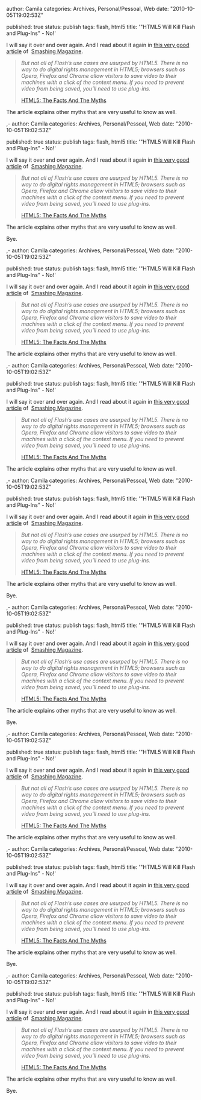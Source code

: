 
author: Camila
categories: Archives, Personal/Pessoal, Web
date: "2010-10-05T19:02:53Z"
 
published: true
status: publish
tags: flash, html5
title: '"HTML5 Will Kill Flash and Plug-Ins" - No!'


<p>I will say it over and over again. And I read about it again in <a href="http://www.smashingmagazine.com/2010/09/23/html5-the-facts-and-the-myths/" target="_blank">this very good article</a> of  <a href="http://www.smashingmagazine.com" target="_blank">Smashing Magazine</a>.</p>
<blockquote><p><em>But not all of Flash’s use cases are usurped by HTML5. There is no way to do digital rights management in HTML5; browsers such as Opera, Firefox and Chrome allow visitors to save video to their machines with a click of the context menu. If you need to prevent video from being saved, you’ll need to use plug-ins.</em></p>
<p><a href="http://www.smashingmagazine.com/2010/09/23/html5-the-facts-and-the-myths/" target="_blank">HTML5: The Facts And The Myths</a></p></blockquote>
<p>The article explains other myths that are very useful to know as well.</p>,-
author: Camila
categories: Archives, Personal/Pessoal, Web
date: "2010-10-05T19:02:53Z"
 
published: true
status: publish
tags: flash, html5
title: '"HTML5 Will Kill Flash and Plug-Ins" - No!'


<p>I will say it over and over again. And I read about it again in <a href="http://www.smashingmagazine.com/2010/09/23/html5-the-facts-and-the-myths/" target="_blank">this very good article</a> of  <a href="http://www.smashingmagazine.com" target="_blank">Smashing Magazine</a>.</p>
<blockquote><p><em>But not all of Flash’s use cases are usurped by HTML5. There is no way to do digital rights management in HTML5; browsers such as Opera, Firefox and Chrome allow visitors to save video to their machines with a click of the context menu. If you need to prevent video from being saved, you’ll need to use plug-ins.</em></p>
<p><a href="http://www.smashingmagazine.com/2010/09/23/html5-the-facts-and-the-myths/" target="_blank">HTML5: The Facts And The Myths</a></p></blockquote>
<p>The article explains other myths that are very useful to know as well.</p>
<p>Bye.</p>,-
author: Camila
categories: Archives, Personal/Pessoal, Web
date: "2010-10-05T19:02:53Z"
 
published: true
status: publish
tags: flash, html5
title: '"HTML5 Will Kill Flash and Plug-Ins" - No!'


<p>I will say it over and over again. And I read about it again in <a href="http://www.smashingmagazine.com/2010/09/23/html5-the-facts-and-the-myths/" target="_blank">this very good article</a> of  <a href="http://www.smashingmagazine.com" target="_blank">Smashing Magazine</a>.</p>
<blockquote><p><em>But not all of Flash’s use cases are usurped by HTML5. There is no way to do digital rights management in HTML5; browsers such as Opera, Firefox and Chrome allow visitors to save video to their machines with a click of the context menu. If you need to prevent video from being saved, you’ll need to use plug-ins.</em></p>
<p><a href="http://www.smashingmagazine.com/2010/09/23/html5-the-facts-and-the-myths/" target="_blank">HTML5: The Facts And The Myths</a></p></blockquote>
<p>The article explains other myths that are very useful to know as well.</p>,-
author: Camila
categories: Archives, Personal/Pessoal, Web
date: "2010-10-05T19:02:53Z"
 
published: true
status: publish
tags: flash, html5
title: '"HTML5 Will Kill Flash and Plug-Ins" - No!'


<p>I will say it over and over again. And I read about it again in <a href="http://www.smashingmagazine.com/2010/09/23/html5-the-facts-and-the-myths/" target="_blank">this very good article</a> of  <a href="http://www.smashingmagazine.com" target="_blank">Smashing Magazine</a>.</p>
<blockquote><p><em>But not all of Flash’s use cases are usurped by HTML5. There is no way to do digital rights management in HTML5; browsers such as Opera, Firefox and Chrome allow visitors to save video to their machines with a click of the context menu. If you need to prevent video from being saved, you’ll need to use plug-ins.</em></p>
<p><a href="http://www.smashingmagazine.com/2010/09/23/html5-the-facts-and-the-myths/" target="_blank">HTML5: The Facts And The Myths</a></p></blockquote>
<p>The article explains other myths that are very useful to know as well.</p>,-
author: Camila
categories: Archives, Personal/Pessoal, Web
date: "2010-10-05T19:02:53Z"
 
published: true
status: publish
tags: flash, html5
title: '"HTML5 Will Kill Flash and Plug-Ins" - No!'


<p>I will say it over and over again. And I read about it again in <a href="http://www.smashingmagazine.com/2010/09/23/html5-the-facts-and-the-myths/" target="_blank">this very good article</a> of  <a href="http://www.smashingmagazine.com" target="_blank">Smashing Magazine</a>.</p>
<blockquote><p><em>But not all of Flash’s use cases are usurped by HTML5. There is no way to do digital rights management in HTML5; browsers such as Opera, Firefox and Chrome allow visitors to save video to their machines with a click of the context menu. If you need to prevent video from being saved, you’ll need to use plug-ins.</em></p>
<p><a href="http://www.smashingmagazine.com/2010/09/23/html5-the-facts-and-the-myths/" target="_blank">HTML5: The Facts And The Myths</a></p></blockquote>
<p>The article explains other myths that are very useful to know as well.</p>
<p>Bye.</p>,-
author: Camila
categories: Archives, Personal/Pessoal, Web
date: "2010-10-05T19:02:53Z"
 
published: true
status: publish
tags: flash, html5
title: '"HTML5 Will Kill Flash and Plug-Ins" - No!'


<p>I will say it over and over again. And I read about it again in <a href="http://www.smashingmagazine.com/2010/09/23/html5-the-facts-and-the-myths/" target="_blank">this very good article</a> of  <a href="http://www.smashingmagazine.com" target="_blank">Smashing Magazine</a>.</p>
<blockquote><p><em>But not all of Flash’s use cases are usurped by HTML5. There is no way to do digital rights management in HTML5; browsers such as Opera, Firefox and Chrome allow visitors to save video to their machines with a click of the context menu. If you need to prevent video from being saved, you’ll need to use plug-ins.</em></p>
<p><a href="http://www.smashingmagazine.com/2010/09/23/html5-the-facts-and-the-myths/" target="_blank">HTML5: The Facts And The Myths</a></p></blockquote>
<p>The article explains other myths that are very useful to know as well.</p>
<p>Bye.</p>,-
author: Camila
categories: Archives, Personal/Pessoal, Web
date: "2010-10-05T19:02:53Z"
 
published: true
status: publish
tags: flash, html5
title: '"HTML5 Will Kill Flash and Plug-Ins" - No!'


<p>I will say it over and over again. And I read about it again in <a href="http://www.smashingmagazine.com/2010/09/23/html5-the-facts-and-the-myths/" target="_blank">this very good article</a> of  <a href="http://www.smashingmagazine.com" target="_blank">Smashing Magazine</a>.</p>
<blockquote><p><em>But not all of Flash’s use cases are usurped by HTML5. There is no way to do digital rights management in HTML5; browsers such as Opera, Firefox and Chrome allow visitors to save video to their machines with a click of the context menu. If you need to prevent video from being saved, you’ll need to use plug-ins.</em></p>
<p><a href="http://www.smashingmagazine.com/2010/09/23/html5-the-facts-and-the-myths/" target="_blank">HTML5: The Facts And The Myths</a></p></blockquote>
<p>The article explains other myths that are very useful to know as well.</p>,-
author: Camila
categories: Archives, Personal/Pessoal, Web
date: "2010-10-05T19:02:53Z"
 
published: true
status: publish
tags: flash, html5
title: '"HTML5 Will Kill Flash and Plug-Ins" - No!'


<p>I will say it over and over again. And I read about it again in <a href="http://www.smashingmagazine.com/2010/09/23/html5-the-facts-and-the-myths/" target="_blank">this very good article</a> of  <a href="http://www.smashingmagazine.com" target="_blank">Smashing Magazine</a>.</p>
<blockquote><p><em>But not all of Flash’s use cases are usurped by HTML5. There is no way to do digital rights management in HTML5; browsers such as Opera, Firefox and Chrome allow visitors to save video to their machines with a click of the context menu. If you need to prevent video from being saved, you’ll need to use plug-ins.</em></p>
<p><a href="http://www.smashingmagazine.com/2010/09/23/html5-the-facts-and-the-myths/" target="_blank">HTML5: The Facts And The Myths</a></p></blockquote>
<p>The article explains other myths that are very useful to know as well.</p>
<p>Bye.</p>,-
author: Camila
categories: Archives, Personal/Pessoal, Web
date: "2010-10-05T19:02:53Z"
 
published: true
status: publish
tags: flash, html5
title: '"HTML5 Will Kill Flash and Plug-Ins" - No!'


<p>I will say it over and over again. And I read about it again in <a href="http://www.smashingmagazine.com/2010/09/23/html5-the-facts-and-the-myths/" target="_blank">this very good article</a> of  <a href="http://www.smashingmagazine.com" target="_blank">Smashing Magazine</a>.</p>
<blockquote><p><em>But not all of Flash’s use cases are usurped by HTML5. There is no way to do digital rights management in HTML5; browsers such as Opera, Firefox and Chrome allow visitors to save video to their machines with a click of the context menu. If you need to prevent video from being saved, you’ll need to use plug-ins.</em></p>
<p><a href="http://www.smashingmagazine.com/2010/09/23/html5-the-facts-and-the-myths/" target="_blank">HTML5: The Facts And The Myths</a></p></blockquote>
<p>The article explains other myths that are very useful to know as well.</p>
<p>Bye.</p>

